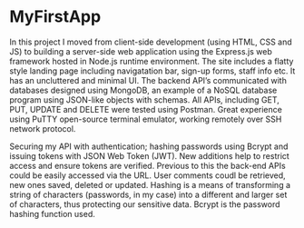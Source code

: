 # MyFirstApp
In this project I moved from client-side development (using HTML, CSS and JS) to building a server-side web application using the Express.js web framework hosted in Node.js runtime environment. The site includes a flatty style landing page including navigatation bar, sign-up forms, staff info etc. It has an uncluttered and minimal UI. The backend API’s communicated with databases designed using MongoDB, an example of a NoSQL database program using JSON-like objects with schemas. All APIs, including GET, PUT, UPDATE and DELETE were tested using Postman. Great experience using PuTTY open-source terminal emulator, working remotely over SSH network protocol.

Securing my API with authentication; hashing passwords using Bcrypt and issuing tokens with JSON Web Token (JWT). New additions help to restrict access and ensure tokens are verified. Previous to this the back-end APIs could be easily accessed via the URL. User comments coudl be retrieved, new ones saved, deleted or updated. Hashing is a means of transforming a string of characters (passwords, in my case) into a different and larger set of characters, thus protecting our sensitive data. Bcrypt is the password hashing function used.
